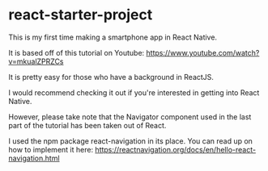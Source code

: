 # react-starter-project

This is my first time making a smartphone app in React Native. 

It is based off of this tutorial on Youtube: 
https://www.youtube.com/watch?v=mkualZPRZCs

It is pretty easy for those who have a background in ReactJS. 

I would recommend checking it out if you're interested in getting into React Native.

However, please take note that the Navigator component used in the last part of the tutorial has been taken out of React. 

I used the npm package react-navigation in its place. You can read up on how to implement it here:
https://reactnavigation.org/docs/en/hello-react-navigation.html